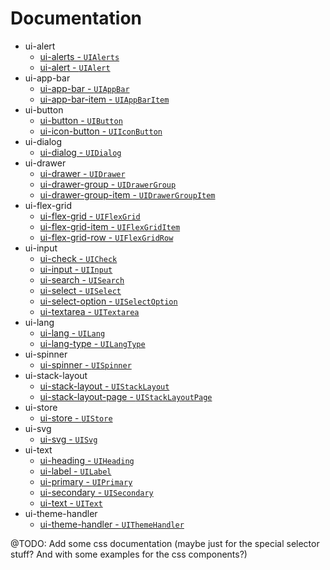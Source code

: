 # Documentation

-   ui-alert
    -   [ui-alerts - `UIAlerts`](/docs/ui-alert/ui-alerts.md)
    -   [ui-alert - `UIAlert`](/docs/ui-alert/ui-alert.md)
-   ui-app-bar
    -   [ui-app-bar - `UIAppBar`](/docs/ui-app-bar/ui-app-bar.md)
    -   [ui-app-bar-item - `UIAppBarItem`](/docs/ui-app-bar-item/ui-app-bar.md)
-   ui-button
    -   [ui-button - `UIButton`](/docs/ui-button/ui-button.md)
    -   [ui-icon-button - `UIIconButton`](/docs/ui-button/ui-icon-button.md)
-   ui-dialog
    -   [ui-dialog - `UIDialog`](/docs/ui-dialog/ui-dialog.md)
-   ui-drawer
    -   [ui-drawer - `UIDrawer`](/docs/ui-drawer/ui-drawer.md)
    -   [ui-drawer-group - `UIDrawerGroup`](/docs/ui-drawer/ui-drawer-group.md)
    -   [ui-drawer-group-item - `UIDrawerGroupItem`](/docs/ui-drawer/ui-drawer-group-item.md)
-   ui-flex-grid
    -   [ui-flex-grid - `UIFlexGrid`](/docs/ui-flex-grid/ui-flex-grid.md)
    -   [ui-flex-grid-item - `UIFlexGridItem`](/docs/ui-flex-grid/ui-flex-grid-item.md)
    -   [ui-flex-grid-row - `UIFlexGridRow`](/docs/ui-flex-grid/ui-flex-grid-row.md)
-   ui-input
    -   [ui-check - `UICheck`](/docs/ui-input/ui-check.md)
    -   [ui-input - `UIInput`](/docs/ui-input/ui-input.md)
    -   [ui-search - `UISearch`](/docs/ui-input/ui-search.md)
    -   [ui-select - `UISelect`](/docs/ui-input/ui-select.md)
    -   [ui-select-option - `UISelectOption`](/docs/ui-input/ui-select-option.md)
    -   [ui-textarea - `UITextarea`](/docs/ui-input/ui-textarea.md)
-   ui-lang
    -   [ui-lang - `UILang`](/docs/ui-lang/ui-lang.md)
    -   [ui-lang-type - `UILangType`](/docs/ui-lang/ui-lang-type.md)
-   ui-spinner
    -   [ui-spinner - `UISpinner`](/docs/ui-spinner/ui-spinner.md)
-   ui-stack-layout
    -   [ui-stack-layout - `UIStackLayout`](/docs/ui-stack-layout/ui-stack-layout.md)
    -   [ui-stack-layout-page - `UIStackLayoutPage`](/docs/ui-stack-layout/ui-stack-layout-page.md)
-   ui-store
    -   [ui-store - `UIStore`](/docs/ui-store/ui-store.md)
-   ui-svg
    -   [ui-svg - `UISvg`](/docs/ui-svg/ui-svg.md)
-   ui-text
    -   [ui-heading - `UIHeading`](/docs/ui-text/ui-heading.md)
    -   [ui-label - `UILabel`](/docs/ui-text/ui-label.md)
    -   [ui-primary - `UIPrimary`](/docs/ui-text/ui-primary.md)
    -   [ui-secondary - `UISecondary`](/docs/ui-text/ui-secondary.md)
    -   [ui-text - `UIText`](/docs/ui-text/ui-text.md)
-   ui-theme-handler
    -   [ui-theme-handler - `UIThemeHandler`](/docs/ui-theme-handler/ui-theme-handler.md)

@TODO: Add some css documentation (maybe just for the special selector stuff? And with some examples for the css components?)
